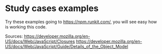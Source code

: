 # Study cases examples

Try these examples going to https://npm.runkit.com/, you will see easy how is working this code.

Sources:
https://developer.mozilla.org/en-US/docs/Web/JavaScript/Closures
https://developer.mozilla.org/en-US/docs/Web/JavaScript/Guide/Details_of_the_Object_Model